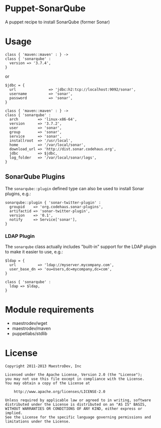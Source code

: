 Puppet-SonarQube
================

A puppet recipe to install SonarQube (former Sonar)


# Usage

    class { 'maven::maven' : } ->
    class { 'sonarqube' :
      version => '3.7.4',
    }

or

    $jdbc = {
      url               => 'jdbc:h2:tcp://localhost:9092/sonar',
      username          => 'sonar',
      password          => 'sonar',
    }

    class { 'maven::maven' : } ->
    class { 'sonarqube' :
      arch         => 'linux-x86-64',
      version      => '3.7.2',
      user         => 'sonar',
      group        => 'sonar',
      service      => 'sonar',
      installroot  => '/usr/local',
      home         => '/var/local/sonar',
      download_url => 'http://dist.sonar.codehaus.org',
      jdbc         => $jdbc,
      log_folder   => '/var/local/sonar/logs',
    }

## SonarQube Plugins

The `sonarqube::plugin` defined type can also be used to install Sonar plugins, e.g.:

    sonarqube::plugin { 'sonar-twitter-plugin' :
      groupid    => 'org.codehaus.sonar-plugins',
      artifactid => 'sonar-twitter-plugin',
      version    => '0.1',
      notify     => Service['sonar'],
    }
    

### LDAP Plugin

The `sonarqube` class actually includes "built-in" support for the LDAP plugin to make it easier to use, e.g.:

    $ldap = {
      url          => 'ldap://myserver.mycompany.com',
      user_base_dn => 'ou=Users,dc=mycompany,dc=com',
    }

    class { 'sonarqube' :
      ldap => $ldap,
    }


# Module requirements

* maestrodev/wget
* maestrodev/maven
* puppetlabs/stdlib

# License

    Copyright 2011-2013 MaestroDev, Inc

    Licensed under the Apache License, Version 2.0 (the "License");
    you may not use this file except in compliance with the License.
    You may obtain a copy of the License at

        http://www.apache.org/licenses/LICENSE-2.0

    Unless required by applicable law or agreed to in writing, software
    distributed under the License is distributed on an "AS IS" BASIS,
    WITHOUT WARRANTIES OR CONDITIONS OF ANY KIND, either express or implied.
    See the License for the specific language governing permissions and
    limitations under the License.
